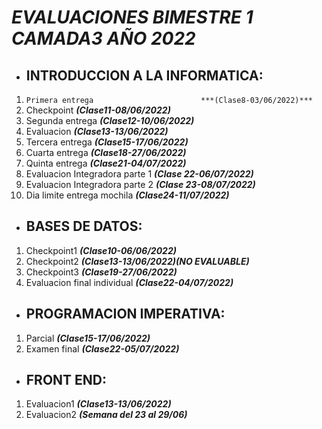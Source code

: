 # ***EVALUACIONES BIMESTRE 1 CAMADA3 AÑO 2022***
* ## **INTRODUCCION A LA INFORMATICA:**
1. `Primera entrega                        ***(Clase8-03/06/2022)***`
2. Checkpoint                             ***(Clase11-08/06/2022)***
3. Segunda entrega                        ***(Clase12-10/06/2022)***
4. Evaluacion                             ***(Clase13-13/06/2022)***
5. Tercera entrega                        ***(Clase15-17/06/2022)***
6. Cuarta entrega                         ***(Clase18-27/06/2022)***
7. Quinta entrega                         ***(Clase21-04/07/2022)***
8. Evaluacion Integradora parte 1         ***(Clase 22-06/07/2022)***
9. Evaluacion Integradora parte 2         ***(Clase 23-08/07/2022)***
10. Dia limite entrega mochila            ***(Clase24-11/07/2022)***


* ## **BASES DE DATOS:**
1. Checkpoint1                            ***(Clase10-06/06/2022)***
2. Checkpoint2                            ***(Clase13-13/06/2022)(NO EVALUABLE)***
3. Checkpoint3                            ***(Clase19-27/06/2022)***
4. Evaluacion final individual            ***(Clase22-04/07/2022)***


* ## **PROGRAMACION IMPERATIVA:**
1. Parcial                                ***(Clase15-17/06/2022)***
2. Examen final                           ***(Clase22-05/07/2022)***


* ## **FRONT END:**
1. Evaluacion1                            ***(Clase13-13/06/2022)***
2. Evaluacion2                            ***(Semana del 23 al 29/06)***
